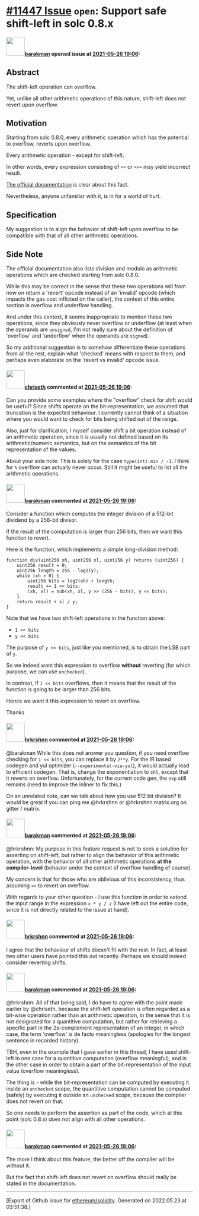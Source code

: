 # [\#11447 Issue](https://github.com/ethereum/solidity/issues/11447) `open`: Support safe shift-left in solc 0.8.x

#### <img src="https://avatars.githubusercontent.com/u/7003246?v=4" width="50">[barakman](https://github.com/barakman) opened issue at [2021-05-26 19:06](https://github.com/ethereum/solidity/issues/11447):

## Abstract

The shift-left operation can overflow.

Yet, unlike all other arithmetic operations of this nature, shift-left does not revert upon overflow.

## Motivation

Starting from solc 0.8.0, every arithmetic operation which has the potential to overflow, reverts upon overflow.

Every arithmetic operation - except for shift-left.

In other words, every expression consisting of `<<` or `<<=` may yield incorrect result.

[The official documentation](https://docs.soliditylang.org/en/v0.8.0/control-structures.html#checked-or-unchecked-arithmetic) is clear about this fact.

Nevertheless, anyone unfamiliar with it, is in for a world of hurt.

## Specification

My suggestion is to align the behavior of shift-left upon overflow to be compatible with that of all other arithmetic operations.

## Side Note

The official documentation also lists division and modulo as arithmetic operations which are checked starting from solc 0.8.0.

While this may be correct in the sense that these two operations will from now on return a 'revert' opcode instead of an 'invalid' opcode (which impacts the gas cost inflicted on the caller), the context of this entire section is overflow and underflow handling.

And under this context, it seems inappropriate to mention these two operations, since they obviously never overflow or underflow (at least when the operands are `unsigned`, I'm not really sure about the definition of 'overflow' and 'underflow' when the operands are `signed`).

So my additional suggestion is to somehow differentiate these operations from all the rest, explain what 'checked' means with respect to them, and perhaps even elaborate on the 'revert vs invalid' opcode issue.

#### <img src="https://avatars.githubusercontent.com/u/9073706?v=4" width="50">[chriseth](https://github.com/chriseth) commented at [2021-05-26 19:06](https://github.com/ethereum/solidity/issues/11447#issuecomment-849486500):

Can you provide some examples where the "overflow" check for shift would be useful? Since shifts operate on the bit-representation, we assumed that truncation is the expected behaviour. I currently cannot think of a situation where you would want to check for bits being shifted out of the range.

Also, just for clarification, I myself consider shift a bit operation instead of an arithmetic operation, since it is usually not defined based on its arithmetic/numeric semantics, but on the semantics of the bit representation of the values.

About your side note: This is solely for the case `type(int).min / -1`. I think for `%` overflow can actually never occur. Still it might be useful to list all the arithmetic operations.

#### <img src="https://avatars.githubusercontent.com/u/7003246?v=4" width="50">[barakman](https://github.com/barakman) commented at [2021-05-26 19:06](https://github.com/ethereum/solidity/issues/11447#issuecomment-849506008):

Consider a function which computes the integer division of a 512-bit dividend by a 256-bit divisor.

If the result of the computation is larger than 256 bits, then we want this function to revert.

Here is the function, which implements a simple long-division method:
```
function div(uint256 xh, uint256 xl, uint256 y) returns (uint256) {
    uint256 result = 0;
    uint256 length = 255 - log2(y);
    while (xh > 0) {
        uint256 bits = log2(xh) + length;
        result += 1 << bits;
        (xh, xl) = sub(xh, xl, y >> (256 - bits), y << bits);
    }
    return result + xl / y;
}
```
Note that we have two shift-left operations in the function above:
- `1 << bits`
- `y << bits`

The purpose of `y << bits`, just like you mentioned, is to obtain the LSB part of `y`.

So we indeed want this expression to overflow **without** reverting (for which purpose, we can use `unchecked`).

In contrast, if `1 << bits` overflows, then it means that the result of the function is going to be larger than 256 bits.

Hence we want it this expression to revert on overflow.

Thanks

#### <img src="https://avatars.githubusercontent.com/u/13174375?u=52d702cb6bec53b561afa293cf9cd53ef7a63924&v=4" width="50">[hrkrshnn](https://github.com/hrkrshnn) commented at [2021-05-26 19:06](https://github.com/ethereum/solidity/issues/11447#issuecomment-849595708):

@barakman While this does not answer you question, if you need overflow checking for `1 << bits`, you can replace it by `2**y`. For the IR based codegen and yul optimizer (`--experimental-via-yul`), it would actually lead to efficient codegen. That is, change the exponentiation to `shl`, except that it reverts on overflow. Unfortunately, for the current code gen, the `exp` still remains (need to improve the inliner to fix this.)

On an unrelated note, can we talk about how you use 512 bit division? It would be great if you can ping me @hrkrshnn or @hrkrshnn:matrix.org on gitter / matrix.

#### <img src="https://avatars.githubusercontent.com/u/7003246?v=4" width="50">[barakman](https://github.com/barakman) commented at [2021-05-26 19:06](https://github.com/ethereum/solidity/issues/11447#issuecomment-849612426):

@hrkrshnn:
My purpose in this feature request is not to seek a solution for asserting on shift-left, but rather to align the behavior of this arithmetic operation, with the behavior of all other arithmetic operations **at the compiler-level** (behavior under the context of overflow handling of course).

My concern is that for those who are oblivious of this inconsistency, thus assuming `<<` to revert on overflow.

With regards to your other question - I use this function in order to extend the input range in the expression `x * y / z` (I have left out the entire code, since it is not directly related to the issue at hand).

#### <img src="https://avatars.githubusercontent.com/u/13174375?u=52d702cb6bec53b561afa293cf9cd53ef7a63924&v=4" width="50">[hrkrshnn](https://github.com/hrkrshnn) commented at [2021-05-26 19:06](https://github.com/ethereum/solidity/issues/11447#issuecomment-849714977):

I agree that the behaviour of shifts doesn't fit with the rest. In fact, at least two other users have pointed this out recently. Perhaps we should indeed consider reverting shifts.

#### <img src="https://avatars.githubusercontent.com/u/7003246?v=4" width="50">[barakman](https://github.com/barakman) commented at [2021-05-26 19:06](https://github.com/ethereum/solidity/issues/11447#issuecomment-849726168):

@hrkrshnn:
All of that being said, I do have to agree with the point made earlier by @chriseth, because the shift-left operation is often regarded as a bit-wise operation rather than an arithmetic operation, in the sense that it is not designated for a quantitive computation, but rather for retrieving a specific part in the 2s-complement representation of an integer, in which case, the term 'overflow' is de facto meaningless (apologies for the longest sentence in recorded history).

TBH, even in the example that I gave earlier in this thread, I have used shift-left in one case for a quantitive computation (overflow meaningful), and in the other case in order to obtain a part of the bit-representation of the input value (overflow meaningless).

The thing is - while the bit-representation can be computed by executing it inside an `unchecked` scope, the quantitive computation cannot be computed (safely) by executing it outside an `unchecked` scope, because the compiler does not revert on that.

So one needs to perform the assertion as part of the code, which at this point (solc 0.8.x) does not align with all other operations.

#### <img src="https://avatars.githubusercontent.com/u/7003246?v=4" width="50">[barakman](https://github.com/barakman) commented at [2021-05-26 19:06](https://github.com/ethereum/solidity/issues/11447#issuecomment-850493352):

The more I think about this feature, the better off the compiler will be without it.

But the fact that shift-left does not revert on overflow should really be stated in the documentation.


-------------------------------------------------------------------------------



[Export of Github issue for [ethereum/solidity](https://github.com/ethereum/solidity). Generated on 2022.05.23 at 03:51:38.]

